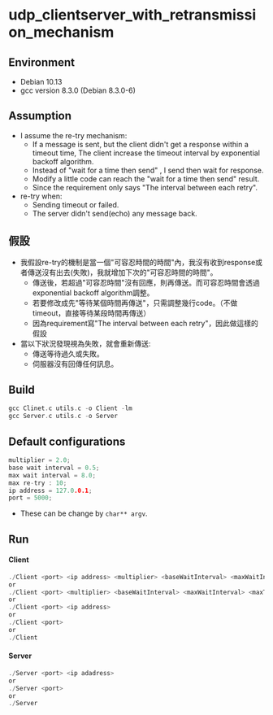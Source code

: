 # udp_clientserver_with_retransmission_mechanism

## Environment
- Debian 10.13
- gcc version 8.3.0 (Debian 8.3.0-6)

## Assumption
- I assume the re-try mechanism:
  - If a message is sent, but the client didn't get a response within a timeout time, The client increase the timeout interval by exponential backoff algorithm.
  - Instead of "wait for a time then send" , I send then wait for response.
  - Modify a little code can reach the "wait for a time then send" result.
  - Since the requirement only says "The interval between each retry".
- re-try when:
  - Sending timeout or failed.
  - The server didn't send(echo) any message back.

## 假設
- 我假設re-try的機制是當一個"可容忍時間的時間"內，我沒有收到response或者傳送沒有出去(失敗)，我就增加下次的"可容忍時間的時間"。
  - 傳送後，若超過"可容忍時間"沒有回應，則再傳送。而可容忍時間會透過exponential backoff algorithm調整。
  - 若要修改成先"等待某個時間再傳送"，只需調整幾行code。（不做timeout，直接等待某段時間再傳送）
  - 因為requirement寫"The interval between each retry"，因此做這樣的假設
- 當以下狀況發現視為失敗，就會重新傳送:
  - 傳送等待過久或失敗。
  - 伺服器沒有回傳任何訊息。

## Build
```c
gcc Clinet.c utils.c -o Client -lm
gcc Server.c utils.c -o Server
```

## Default configurations
```c
multiplier = 2.0;
base wait interval = 0.5;
max wait interval = 8.0;
max re-try : 10;
ip address = 127.0.0.1;
port = 5000;
```
- These can be change by ```char** argv```.

## Run
#### Client
```c
./Client <port> <ip address> <multiplier> <baseWaitInterval> <maxWaitInterval> <maxTry>
or
./Client <port> <multiplier> <baseWaitInterval> <maxWaitInterval> <maxTry>
or
./Client <port> <ip address>
or
./Client <port> 
or
./Client 
```

#### Server
```c
./Server <port> <ip adadress>
or
./Server <port>
or
./Server
```





